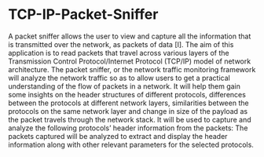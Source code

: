 # TCP-IP-Packet-Sniffer
A packet sniffer allows the user to view and capture all the information that is transmitted over the network, as packets of data [I]. The aim of this application is to read packets that travel across various layers of the Transmission Control Protocol/Internet Protocol (TCP/IP) model of network architecture.   The packet sniffer, or the network traffic monitoring framework will analyze the network traffic so as to allow users to get a practical understanding of the flow of packets in a network. It will help them gain some insights on the header structures of different protocols, differences between the protocols at different network layers, similarities between the protocols on the same network layer and change in size of the payload as the packet travels through the network stack.   It will be used to capture and analyze the following protocols’ header information from the packets:      The packets captured will be analyzed to extract and display the header information along with other relevant parameters for the selected protocols. 
